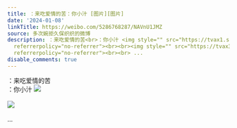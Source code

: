 ```yaml
---
title: ：来吃爱情的苦：你小汁 [图片][图片]
date: '2024-01-08'
linkTitle: https://weibo.com/5286768287/NAVnU1JMZ
source: 多次婉拒久保织织的微博
description: ：来吃爱情的苦<br>：你小汁 <img style="" src="https://tvax1.sinaimg.cn/large/005LMJWfgy1hlmhfls5l8j30ae0aedg9.jpg"
  referrerpolicy="no-referrer"><br><br><img style="" src="https://tvax3.sinaimg.cn/large/005LMJWfgy1hlmhfm3bvlj30b70b73z4.jpg"
  referrerpolicy="no-referrer"><br><br> ...
disable_comments: true
---
```

：来吃爱情的苦<br>：你小汁 <img style="" src="https://tvax1.sinaimg.cn/large/005LMJWfgy1hlmhfls5l8j30ae0aedg9.jpg" referrerpolicy="no-referrer"><br><br><img style="" src="https://tvax3.sinaimg.cn/large/005LMJWfgy1hlmhfm3bvlj30b70b73z4.jpg" referrerpolicy="no-referrer"><br><br> ...